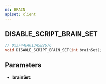 ```yaml
---
ns: BRAIN
apiset: client
---
```

## DISABLE_SCRIPT_BRAIN_SET

```c
// 0x3F44EA613A5B2676
void DISABLE_SCRIPT_BRAIN_SET(int brainSet);
```


## Parameters
* **brainSet**:



